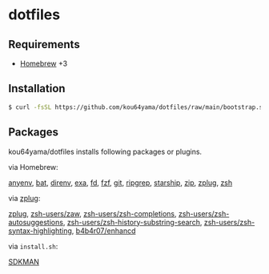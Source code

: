 # dotfiles

## Requirements

- [Homebrew](https://brew.sh) +3

## Installation

```bash
$ curl -fsSL https://github.com/kou64yama/dotfiles/raw/main/bootstrap.sh | bash
```

## Packages

kou64yama/dotfiles installs following packages or plugins.

via Homebrew:

[anyenv](https://formulae.brew.sh/formula/anyenv#default),
[bat](https://formulae.brew.sh/formula/bat#default),
[direnv](https://formulae.brew.sh/formula/direnv#default),
[exa](https://formulae.brew.sh/formula/exa#default),
[fd](https://formulae.brew.sh/formula/fd#default),
[fzf](https://formulae.brew.sh/formula/fzf#default),
[git](https://formulae.brew.sh/formula/git#default),
[ripgrep](https://formulae.brew.sh/formula/ripgrep#default),
[starship](https://formulae.brew.sh/formula/starship#default),
[zip](https://formulae.brew.sh/formula/zip#default),
[zplug](https://formulae.brew.sh/formula/zplug#default),
[zsh](https://formulae.brew.sh/formula/zsh#default)

via [zplug](https://github.com/zplug/zplug):

[zplug](https://github.com/zplug/zplug),
[zsh-users/zaw](https://github.com/zsh-users/zaw),
[zsh-users/zsh-completions](https://github.com/zsh-users/zsh-completions),
[zsh-users/zsh-autosuggestions](https://github.com/zsh-users/zsh-autosuggestions),
[zsh-users/zsh-history-substring-search](https://github.com/zsh-users/zsh-history-substring-search),
[zsh-users/zsh-syntax-highlighting](https://github.com/zsh-users/zsh-syntax-highlighting),
[b4b4r07/enhancd](https://github.com/b4b4r07/enhancd)

via `install.sh`:

[SDKMAN](https://sdkman.io)

